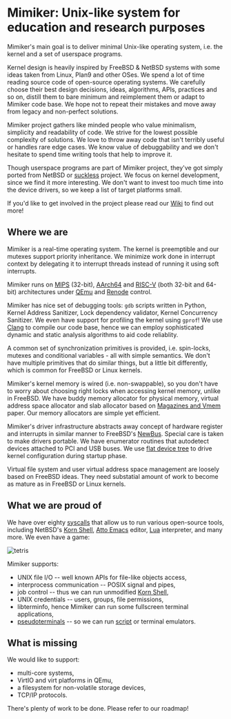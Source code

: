 # Mimiker: Unix-like system for education and research purposes

Mimiker's main goal is to deliver minimal Unix-like operating system, i.e.
the kernel and a set of userspace programs.

Kernel design is heavily inspired by FreeBSD & NetBSD systems with some ideas
taken from Linux, Plan9 and other OSes. We spend a lot of time reading source
code of open-source operating systems. We carefully choose their best design
decisions, ideas, algorithms, APIs, practices and so on, distill them to bare
minimum and reimplement them or adapt to Mimiker code base. We hope not to
repeat their mistakes and move away from legacy and non-perfect solutions.

Mimiker project gathers like minded people who value minimalism, simplicity and
readability of code. We strive for the lowest possible complexity of solutions.
We love to throw away code that isn't terribly useful or handles rare edge
cases. We know value of debuggability and we don't hesitate to spend time
writing tools that help to improve it.

Though userspace programs are part of Mimiker project, they've got simply ported
from NetBSD or [suckless][1] project. We focus on kernel development, since we
find it more interesting. We don't want to invest too much time into the device
drivers, so we keep a list of target platforms small.

If you'd like to get involved in the project please read our [Wiki][2] to find
out more!

## Where we are

Mimiker is a real-time operating system. The kernel is preemptible and our
mutexes support priority inheritance. We minimize work done in interrupt context
by delegating it to interrupt threads instead of running it using soft
interrupts.

Mimiker runs on [MIPS][15] (32-bit), [AArch64][9] and [RISC-V][10] (both 32-bit
and 64-bit) architectures under [QEmu][11] and [Renode][12] control.

Mimiker has nice set of debugging tools: `gdb` scripts written in Python, Kernel
Address Sanitizer, Lock dependency validator, Kernel Concurrency Sanitizer. We
even have support for profiling the kernel using `gprof`! We use [Clang][19] to
compile our code base, hence we can employ sophisticated dynamic and static
analysis algorithms to aid code reliablity.

A common set of synchronization primitives is provided, i.e. spin-locks, mutexes
and conditional variables - all with simple semantics. We don't have multiple
primitives that do similar things, but a little bit differently, which is common
for FreeBSD or Linux kernels.

Mimiker's kernel memory is wired (i.e. non-swappable), so you don't have to
worry about choosing right locks when accessing kernel memory, unlike in
FreeBSD.  We have buddy memory allocator for physical memory, virtual address
space allocator and slab allocator based on [Magazines and Vmem][3] paper. Our
memory allocators are simple yet efficient.

Mimiker's driver infrastructure abstracts away concept of hardware register
and interrupts in similar manner to FreeBSD's [NewBus][14]. Special care is
taken to make drivers portable. We have enumerator routines that autodetect
devices attached to PCI and USB buses. We use [flat device tree][13] to drive
kernel configuration during startup phase.

Virtual file system and user virtual address space management are loosely based
on FreeBSD ideas. They need substatial amount of work to become as mature as in
FreeBSD or Linux kernels.

## What we are proud of

We have over eighty [syscalls][4] that allow us to run various open-source
tools, including NetBSD's [Korn Shell][5], [Atto Emacs][6] editor, [Lua][7]
interpreter, and many more. We even have a game:

![tetris][8]

Mimiker supports:
 * UNIX file I/O -- well known APIs for file-like objects access,
 * interprocess communication -- POSIX signal and pipes,
 * job control -- thus we can run unmodified [Korn Shell][18],
 * UNIX credentials -- users, groups, file permissions,
 * libterminfo, hence Mimiker can run some fullscreen terminal applications,
 * [pseudoterminals][16] -- so we can run [script][17] or terminal emulators.

## What is missing

We would like to support:
 * multi-core systems,
 * VirtIO and virt platforms in QEmu,
 * a filesystem for non-volatile storage devices,
 * TCP/IP protocols.

There's plenty of work to be done. Please refer to our roadmap!

[1]: https://suckless.org
[2]: https://github.com/cahirwpz/mimiker/wiki
[3]: https://www.usenix.org/legacy/publications/library/proceedings/usenix01/full_papers/bonwick/bonwick.pdf
[4]: https://github.com/cahirwpz/mimiker/blob/master/sys/kern/syscalls.master
[5]: https://man.netbsd.org/ksh.1
[6]: https://github.com/hughbarney/atto
[7]: https://www.lua.org/docs.html
[8]: https://mimiker.ii.uni.wroc.pl/resources/tetris.gif
[9]: https://www.qemu.org/docs/master/system/target-arm.html
[10]: https://www.qemu.org/docs/master/system/target-riscv.html
[11]: https://www.qemu.org
[12]: https://renode.io
[13]: https://wiki.freebsd.org/FlattenedDeviceTree
[14]: https://nostarch.com/download/samples/freebsd-device-drivers_ch7.pdf
[15]: https://www.qemu.org/docs/master/system/target-mips.html
[16]: https://en.wikipedia.org/wiki/Pseudoterminal
[17]: https://man.netbsd.org/script.1
[18]: https://man.netbsd.org/ksh.1
[19]: https://clang.llvm.org/
